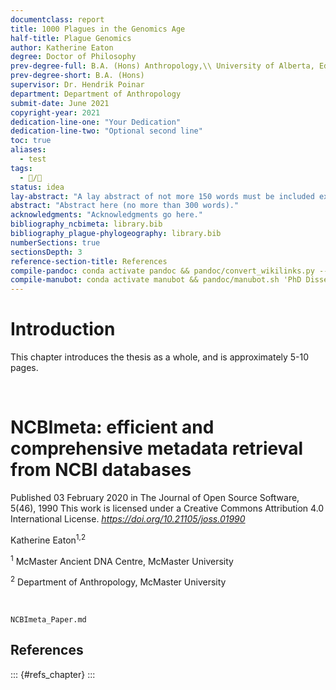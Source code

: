 ```yaml
---
documentclass: report
title: 1000 Plagues in the Genomics Age
half-title: Plague Genomics
author: Katherine Eaton
degree: Doctor of Philosophy
prev-degree-full: B.A. (Hons) Anthropology,\\ University of Alberta, Edmonton, Canada
prev-degree-short: B.A. (Hons)
supervisor: Dr. Hendrik Poinar
department: Department of Anthropology
submit-date: June 2021
copyright-year: 2021
dedication-line-one: "Your Dedication"
dedication-line-two: "Optional second line"
toc: true
aliases:
  - test
tags:
  - 📝/🌱
status: idea
lay-abstract: "A lay abstract of not more 150 words must be included explaining the key goals and contributions of the thesis in lay terms that is accessible to the general public."
abstract: "Abstract here (no more than 300 words)."
acknowledgments: "Acknowledgments go here."
bibliography_ncbimeta: library.bib
bibliography_plague-phylogeography: library.bib
numberSections: true
sectionsDepth: 3
reference-section-title: References
compile-pandoc: conda activate pandoc && pandoc/convert_wikilinks.py --input 'PhD Dissertation Obsidian.md' --output 'PhD Dissertation Plain.md' && pandoc -s 'PhD Dissertation Plain.md' -o 'PhD Dissertation Plain.pdf' --template pandoc/templates/thesis_mcmaster_pandoc/mcmaster_thesis.tex --lua-filter pandoc/lua-filters/include-files/include-files.lua --lua-filter pandoc/lua-filters/multiple-bibliographies/multiple-bibliographies.lua --filter pandoc-crossref --citeproc --bibliography pandoc/bib/library.bib --csl pandoc/csl/apa.csl
compile-manubot: conda activate manubot && pandoc/manubot.sh 'PhD Dissertation Obsidian.md' pandoc/bib/library.json ../../rootstock
---
```


# Introduction

This chapter introduces the thesis as a whole, and is approximately 5-10 pages.

<div style="page-break-after: always; visibility: hidden">\pagebreak</div>

# NCBImeta: efficient and comprehensive metadata retrieval from NCBI databases

Published 03 February 2020 in The Journal of Open Source Software, 5(46), 1990
This work is licensed under a Creative Commons Attribution 4.0 International License.
*https://doi.org/10.21105/joss.01990*

Katherine Eaton<sup>1,2</sup>

<sup>1</sup> McMaster Ancient DNA Centre, McMaster University

<sup>2</sup> Department of Anthropology, McMaster University

<div style="page-break-after: always; visibility: hidden">\pagebreak</div>

<!--  Include Paper with Transclusion -->

```{.include shift-heading-level-by=1}
NCBImeta_Paper.md
```

## References

::: {#refs_chapter}
:::

<div style="page-break-after: always; visibility: hidden">\pagebreak</div>
